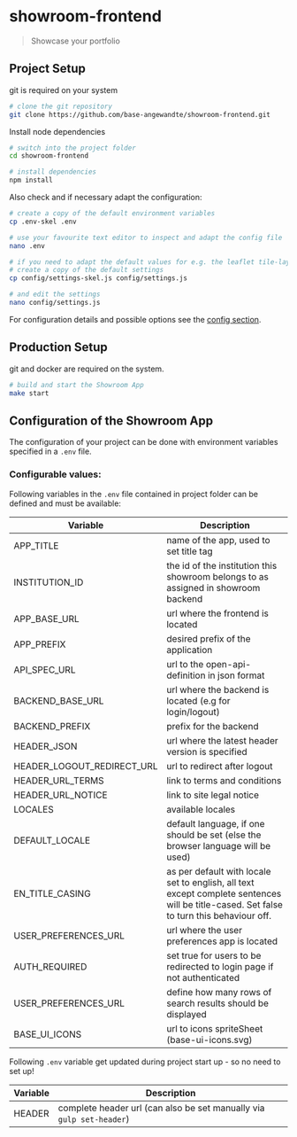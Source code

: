 # showroom-frontend

> Showcase your portfolio

## Project Setup

git is required on your system

```bash
# clone the git repository
git clone https://github.com/base-angewandte/showroom-frontend.git
```

Install node dependencies
```bash
# switch into the project folder
cd showroom-frontend

# install dependencies
npm install
```

Also check and if necessary adapt the configuration:
```bash
# create a copy of the default environment variables
cp .env-skel .env

# use your favourite text editor to inspect and adapt the config file 
nano .env

# if you need to adapt the default values for e.g. the leaflet tile-layer service
# create a copy of the default settings
cp config/settings-skel.js config/settings.js

# and edit the settings
nano config/settings.js
```

For configuration details and possible options see the [config section](#configuration-of-the-showroom-app).

## Production Setup

git and docker are required on the system.

``` bash
# build and start the Showroom App
make start
```

## Configuration of the Showroom App

The configuration of your project can be done with environment variables specified in a `.env` file.

### Configurable values:
Following variables in the `.env` file contained in project folder can be defined and must be available:

| Variable                    | Description                                                                         |
|-----------------------------|-------------------------------------------------------------------------------------|
| APP_TITLE                   | name of the app, used to set title tag                                              |
| INSTITUTION_ID              | the id of the institution this showroom belongs to as assigned in showroom backend                                                   |
| APP_BASE_URL                | url where the frontend is located                                                   |
| APP_PREFIX                  | desired prefix of the application                                                   |
| API_SPEC_URL                | url to the open-api-definition in json format                                       |
| BACKEND_BASE_URL            | url where the backend is located (e.g for login/logout)                             |
| BACKEND_PREFIX              | prefix for the backend                                                              |
| HEADER_JSON                 | url where the latest header version is specified                                    |
| HEADER_LOGOUT_REDIRECT_URL  | url to redirect after logout                                                        |
| HEADER_URL_TERMS            | link to terms and conditions                                                        |
| HEADER_URL_NOTICE           | link to site legal notice                                                           |
| LOCALES                     | available locales                                                                   |
| DEFAULT_LOCALE              | default language, if one should be set (else the browser language will be used)     |
| EN_TITLE_CASING             | as per default with locale set to english, all text except complete sentences will be title-cased. Set false to turn this behaviour off.     |
| USER_PREFERENCES_URL        | url where the user preferences app is located                                       |
| AUTH_REQUIRED               | set true for users to be redirected to login page if not authenticated                                       |
| USER_PREFERENCES_URL        | define how many rows of search results should be displayed                                       |
| BASE_UI_ICONS               | url to icons spriteSheet (base-ui-icons.svg)                                        |

Following `.env` variable get updated during project start up - so no need to set up!

| Variable                    | Description                                                                         |
|-----------------------------|-------------------------------------------------------------------------------------|
| HEADER                      | complete header url (can also be set manually via `gulp set-header`)                |
